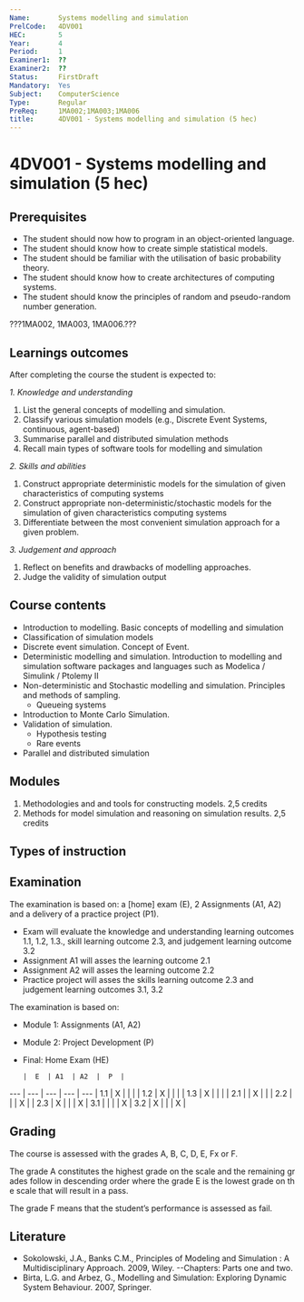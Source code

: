 ```yaml
---
Name:       Systems modelling and simulation
PrelCode:   4DV001
HEC:        5
Year:       4
Period:     1
Examiner1:  ??    
Examiner2:  ??
Status:     FirstDraft
Mandatory:  Yes
Subject:    ComputerScience
Type:       Regular
PreReq:     1MA002;1MA003;1MA006  
title:      4DV001 - Systems modelling and simulation (5 hec)
---
```


# 4DV001 - Systems modelling and simulation (5 hec)

## Prerequisites

- The student should now how to program in an object-oriented language.
- The student should know how to create simple statistical models.
- The student should be familiar with the utilisation of basic probability theory.
- The student should know how to create architectures of computing systems. 
- The student should know the principles of random and pseudo-random number generation. 

???1MA002, 1MA003, 1MA006.???

## Learnings outcomes

After completing the course the student is expected to:

*1. Knowledge and understanding*

1. List the general concepts of modelling and simulation. 
2. Classify various simulation models (e.g., Discrete Event Systems, continuous, agent-based)
3. Summarise parallel and distributed simulation methods
4. Recall main types of software tools for modelling and simulation

*2.	Skills and abilities*

1. Construct appropriate deterministic models for the simulation of given characteristics of computing systems
2. Construct appropriate non-deterministic/stochastic models for the simulation of given characteristics computing systems
3. Differentiate between the most convenient simulation approach for a given problem.

*3.	Judgement and approach*

1. Reflect on benefits and drawbacks of modelling approaches. 
2. Judge the validity of simulation output 


## Course contents

- Introduction to modelling. Basic concepts of modelling and simulation
- Classification of simulation models
- Discrete event simulation. Concept of Event. 
- Deterministic modelling and simulation. Introduction to modelling and simulation software packages and languages such as Modelica / Simulink / Ptolemy II
- Non-deterministic and Stochastic modelling and simulation. Principles and methods of sampling. 
    - Queueing systems
- Introduction to Monte Carlo Simulation.
- Validation of simulation. 
   - Hypothesis testing 
   - Rare events
- Parallel and distributed simulation

## Modules

1. Methodologies and and tools for constructing models. 2,5 credits
2. Methods for model simulation and reasoning on simulation results. 2,5 credits

## Types of instruction


## Examination

The examination is based on: a [home] exam (E), 2 Assignments (A1, A2) and a delivery of a practice project (P1). 

- Exam will evaluate the knowledge and understanding learning outcomes 1.1, 1.2, 1.3., skill learning outcome 2.3, and judgement learning outcome 3.2
- Assignment A1 will asses the learning outcome 2.1
- Assignment A2 will asses the learning outcome 2.2
- Practice project will asses the skills learning outcome 2.3 and judgement learning outcomes 3.1, 3.2

The examination is based on: 

- Module 1: Assignments (A1, A2)
- Module 2: Project Development (P)
- Final: Home Exam (HE)

      |  E  | A1  | A2  |  P  | 
 ---  | --- | --- | --- | --- |
 1.1  |  X  |     |     |     |
 1.2  |  X  |     |     |     |
 1.3  |  X  |     |     |     |
 2.1  |     |  X  |     |     |
 2.2  |     |     |  X  |     |
 2.3  |  X  |     |     |  X  |
 3.1  |     |     |     |  X  |
 3.2  |  X  |     |     |  X  |


## Grading

The course is assessed with the grades A, B, C, D, E, Fx or F.

The grade A constitutes the highest grade on the scale and the remaining grades follow in descending order where the grade E is the lowest grade on the scale that will result in a pass.

The grade F means that the student’s performance is assessed as fail.


## Literature

- Sokolowski, J.A., Banks C.M., Principles of Modeling and Simulation : A Multidisciplinary Approach. 2009, Wiley. --Chapters: Parts one and two. 
- Birta, L.G. and Arbez, G., Modelling and Simulation: Exploring Dynamic System Behaviour. 2007, Springer.